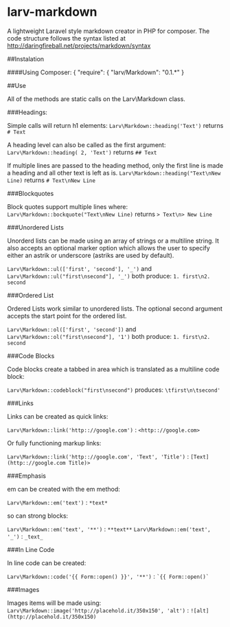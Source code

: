 larv-markdown
=============

A lightweight Laravel style markdown creator in PHP for composer. The code structure follows the syntax listed at <http://daringfireball.net/projects/markdown/syntax>

##Instalation

####Using Composer:
	{
		"require": {
			"larv/Markdown": "0.1.*"
	}
	
##Use

All of the methods are static calls on the Larv\Markdown class.

###Headings:

Simple calls will return h1 elements:
`Larv\Markdown::heading('Text')` returns `# Text`

A heading level can also be called as the first argument:
`Larv\Markdown::heading( 2, 'Text')` returns `## Text`

If multiple lines are passed to the heading method, only the first line is made a heading and all other text is left as is.
`Larv\Markdown::heading("Text\nNew Line)` returns ```# Text\nNew Line```

###Blockquotes

Block quotes support multiple lines where:
`Larv\Markdown::bockquote("Text\nNew Line)` returns ```> Text\n> New Line```

###Unordered Lists

Unorderd lists can be made using an array of strings or a multiline string. It also accepts an optional marker option which allows the user to specify either an astrik or underscore (astriks are used by default).

`Larv\Markdown::ul(['first', 'second'], '_')` and `Larv\Markdown::ul("first\nsecond"], '_')` both produce:
```1. first\n2. second```

###Ordered List

Ordered Lists work similar to unordered lists. The optional second argument accepts the start point for the ordered list.

`Larv\Markdown::ol(['first', 'second'])` and `Larv\Markdown::ol("first\nsecond"], '1')` both produce:
```1. first\n2. second```

###Code Blocks

Code blocks create a tabbed in area which is translated as a multiline code block:

`Larv\Markdown::codeblock("first\nsecond")`
produces:
`\tfirst\n\tsecond'`

###Links

Links can be created as quick links:

`Larv\Markdown::link('http:://google.com')` : `<http:://google.com>`

Or fully functioning markup links:

`Larv\Markdown::link('http:://google.com', 'Text', 'Title')` : `[Text](http:://google.com Title)>`

###Emphasis

em can be created with the em method:

`Larv\Markdown::em('text')` : `*text*`

so can strong blocks:

`Larv\Markdown::em('text', '**')` : `**text**`
`Larv\Markdown::em('text', '_')` : `_text_`

###In Line Code

In line code can be created:

`Larv\Markdown::code('{{ Form::open() }}', '**')` :  `` `{{ Form::open()` ``

###Images

Images items will be made using:
`Larv\Markdown::image('http://placehold.it/350x150', 'alt')` : `![alt](http://placehold.it/350x150)`